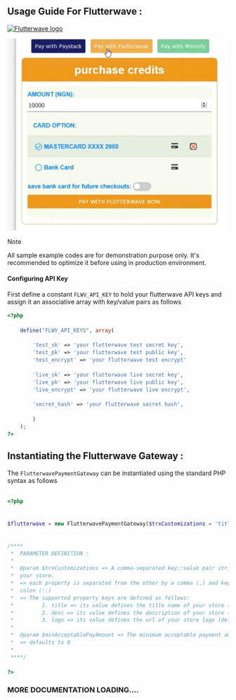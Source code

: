 ## Usage Guide For Flutterwave :
<p><a href="https://www.flutterwave.com/ng/" target="_blank" rel="noreferrer"><img src="/logos/flutterwave-2.svg" title="Flutterwave" alt="Flutterwave logo" width="100" height="auto"/></a></p>

<img src="https://github.com/euroadams/euroadams/blob/master/assets/public/work-samples/flutterwave.jpg" alt="Flutterwave Sample" width="auto" height="auto"/>

>[!NOTE]
>All sample example codes are for demonstration purpose only. It's recommended to optimize it before using in production environment.

#### Configuring API Key

First define a constant `FLWV_API_KEY` to hold your flutterwave API keys and assign it an associative array with key/value pairs as follows 

```php
<?php

    define("FLWV_API_KEYS", array(

        'test_sk' => 'your flutterwave test secret key',
        'test_pk' => 'your flutterwave test public key',
        'test_encrypt' => 'your flutterwave test encrypt'
                
        'live_sk' => 'your flutterwave live secret key',
        'live_pk' => 'your flutterwave live public key',
        'live_encrypt' => 'your flutterwave live encrypt',

        'secret_hash' => 'your flutterwave secret hash',
                
        )
    );
?>
```


## Instantiating the Flutterwave Gateway :

The `FlutterwavePaymentGateway` can be instantiated using the standard PHP syntax as follows

```php

<?php


$flutterwave = new FlutterwavePaymentGateway($trxCustomizations = 'title::Store,desc::Service Payment,logo::', $minAcceptablePayAmount = 0);


/****
 *  PARAMETER DEFINITION :
 * 
 *  @param $trxCustomizations => A comma-separated key::value pair string that defines the custom properties of 
 *  your store.
 *  => each property is separated from the other by a comma (,) and keys are separated from values by double-
 *  colon (::)
 *  => The supported property keys are defined as follows: 
 *         1. title => its value defines the title name of your store (default value: Store)
 *         2. desc => its value defines the description of your store (default value: Service Payment)
 *         3. logo => its value defines the url of your store logo (default value: '')
 * 
 *  @param $minAcceptablePayAmount => The minimum acceptable payment amount for your store
 *  => defaults to 0
 *  
 ****/

?>

```

### MORE DOCUMENTATION LOADING....


